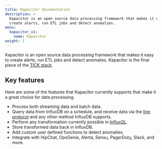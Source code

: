 ```yaml
---
title: Kapacitor documentation
description: >
  Kapacitor is an open source data processing framework that makes it easy to
  create alerts, run ETL jobs and detect anomalies.
menu:
  kapacitor_v1:
    name: Kapacitor
weight: 1
---
```


Kapacitor is an open source data processing framework that makes it easy to create
alerts, run ETL jobs and detect anomalies.
Kapacitor is the final piece of the [TICK stack](https://influxdata.com/time-series-platform/).

## Key features

Here are some of the features that Kapacitor currently supports that make it a
great choice for data processing.

* Process both streaming data and batch data.
* Query data from InfluxDB on a schedule, and receive data via the
[line protocol](/influxdb/v2/reference/syntax/line-protocol/) and any other method InfluxDB supports.
* Perform any transformation currently possible in [InfluxQL](/influxdb/v1/query_language/spec/).
* Store transformed data back in InfluxDB.
* Add custom user defined functions to detect anomalies.
* Integrate with HipChat, OpsGenie, Alerta, Sensu, PagerDuty, Slack, and more.

